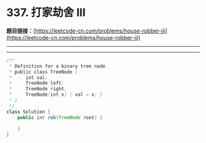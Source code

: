 # 337. 打家劫舍 III

**题目链接：**[https://leetcode-cn.com/problems/house-robber-iii](https://leetcode-cn.com/problems/house-robber-iii)

---

<Cards card="leetcode_337_house-robber-iii"></Cards>

---

```java
/**
 * Definition for a binary tree node.
 * public class TreeNode {
 *     int val;
 *     TreeNode left;
 *     TreeNode right;
 *     TreeNode(int x) { val = x; }
 * }
 */
class Solution {
    public int rob(TreeNode root) {
        
    }
}
```